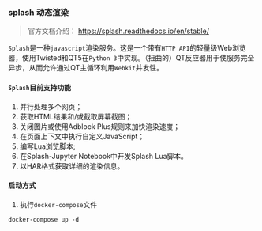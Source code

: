 ### splash 动态渲染

> 官方文档介绍： https://splash.readthedocs.io/en/stable/

`Splash`是一种`javascript`渲染服务。这是一个带有`HTTP API`的轻量级Web浏览器，使用Twisted和QT5在`Python 3`中实现。（扭曲的）QT反应器用于使服务完全异步，从而允许通过QT主循环利用`Webkit`并发性。

#### `Splash`目前支持功能

1. 并行处理多个网页；
2. 获取HTML结果和/或截取屏幕截图；
3. 关闭图片或使用Adblock Plus规则来加快渲染速度；
4. 在页面上下文中执行自定义JavaScript；
5. 编写Lua浏览脚本;
6. 在Splash-Jupyter Notebook中开发Splash Lua脚本。
7. 以HAR格式获取详细的渲染信息。

#### 启动方式

1. 执行`docker-compose`文件

```
docker-compose up -d
```